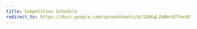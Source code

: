 ```yaml
---
title: Competition Schedule
redirect_to: https://docs.google.com/spreadsheets/d/1QUKqLZmBmr0JTexnDTTx0HkZd6WDUepkrJZ5rFyrSX4/edit?gid=478057362#gid=478057362
---
```

